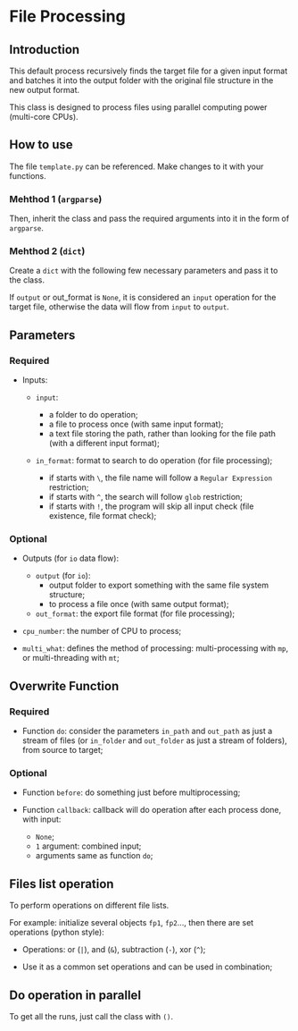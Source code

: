 # File Processing

## Introduction

This default process recursively finds the target file for a given input format and batches it into the output folder with the original file structure in the new output format.

This class is designed to process files using parallel computing power (multi-core CPUs).

## How to use

The file `template.py` can be referenced. Make changes to it with your functions.

### Mehthod 1 (`argparse`)

Then, inherit the class and pass the required arguments into it in the form of `argparse`.

### Mehthod 2 (`dict`)

Create a `dict` with the following few necessary parameters and pass it to the class.

If `output` or out_format is `None`, it is considered an `input` operation for the target file, otherwise the data will flow from `input` to `output`.

## Parameters

### Required

* Inputs:
  
  * `input`: 
    
    * a folder to do operation;
    * a file to process once (with same input format);
    * a text file storing the path, rather than looking for the file path (with a different input format);
  
  * `in_format`: format to search to do operation (for file processing); 
    
    * if starts with `\`, the file name will follow a `Regular Expression` restriction;
    * if starts with `^`, the search will follow `glob` restriction;
    * if starts with `!`, the program will skip all input check (file existence, file format check);

### Optional

* Outputs (for `io` data flow):
  
  * `output` (for `io`):
    * output folder to export something with the same file system structure;
    * to process a file once (with same output format);
  * `out_format`: the export file format (for file processing);

* `cpu_number`: the number of CPU to process;

* `multi_what`: defines the method of processing: multi-processing with `mp`, or multi-threading with `mt`;

## Overwrite Function

### Required

* Function `do`: consider the parameters `in_path` and `out_path` as just a stream of files (or `in_folder` and `out_folder` as just a stream of folders), from source to target;

### Optional

* Function `before`: do something just before multiprocessing;

* Function `callback`: callback will do operation after each process done, with input:
  
  * `None`;
  * `1` argument: combined input;
  * arguments same as function `do`;

## Files list operation

To perform operations on different file lists.

For example: initialize several objects `fp1`, `fp2`..., then there are set operations (python style):

* Operations: or (`|`), and (`&`), subtraction (`-`), xor (`^`);

* Use it as a common set operations and can be used in combination;

## Do operation in parallel

To get all the runs, just call the class with `()`.
